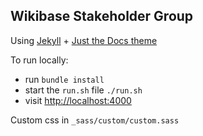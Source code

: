 ## Wikibase Stakeholder Group

Using [Jekyll](https://jekyllrb.com/) + [Just the Docs theme](https://pmarsceill.github.io/just-the-docs/)

To run locally:

* run `bundle install`
* start the `run.sh` file `./run.sh`
* visit [http://localhost:4000](http://localhost:4000)

Custom css in `_sass/custom/custom.sass`
